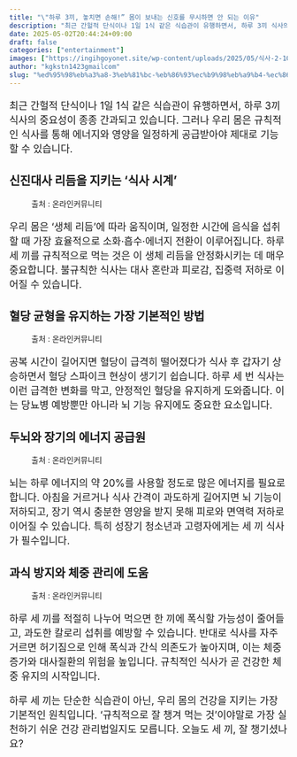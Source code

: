 ```yaml
---
title: "\"하루 3끼, 놓치면 손해!” 몸이 보내는 신호를 무시하면 안 되는 이유"
description: "최근 간헐적 단식이나 1일 1식 같은 식습관이 유행하면서, 하루 3끼 식사의 중요성이 종종 간과되고 있습니다. 그러나 우리 몸은 규칙적인 식사를 통해 에너지와 영양을 일정하게 공급받아야 제대로 기능할 수 있습니다."
date: 2025-05-02T20:44:24+09:00
draft: false
categories: ["entertainment"]
images: ["https://ingihgoyonet.site/wp-content/uploads/2025/05/식사-2-1024x819.jpg", "https://ingihgoyonet.site/wp-content/uploads/2025/05/혈당관리-1024x683.jpg", "https://ingihgoyonet.site/wp-content/uploads/2025/05/두뇌-1024x683.jpg", "https://ingihgoyonet.site/wp-content/uploads/2025/05/체중-1024x684.jpg"]
author: "kgkstn1423gmailcom"
slug: "%ed%95%98%eb%a3%a8-3%eb%81%bc-%eb%86%93%ec%b9%98%eb%a9%b4-%ec%86%90%ed%95%b4-%eb%aa%b8%ec%9d%b4-%eb%b3%b4%eb%82%b4%eb%8a%94-%ec%8b%a0%ed%98%b8%eb%a5%bc-%eb%ac%b4%ec%8b%9c%ed%95%98%eb%a9%b4"
---
```


<p style="font-size:18px">최근 간헐적 단식이나 1일 1식 같은 식습관이 유행하면서, 하루 3끼 식사의 중요성이 종종 간과되고 있습니다. 그러나 우리 몸은 규칙적인 식사를 통해 에너지와 영양을 일정하게 공급받아야 제대로 기능할 수 있습니다.</p> <h2 >신진대사 리듬을 지키는 ‘식사 시계’</h2> <figure ><img src="https://ingihgoyonet.site/wp-content/uploads/2025/05/식사-2-1024x819.jpg" alt="" style="aspect-ratio:16/9;object-fit:cover"/><figcaption >출처 : 온라인커뮤니티</figcaption></figure> <p style="font-size:18px">우리 몸은 ‘생체 리듬’에 따라 움직이며, 일정한 시간에 음식을 섭취할 때 가장 효율적으로 소화·흡수·에너지 전환이 이루어집니다. 하루 세 끼를 규칙적으로 먹는 것은 이 생체 리듬을 안정화시키는 데 매우 중요합니다. 불규칙한 식사는 대사 혼란과 피로감, 집중력 저하로 이어질 수 있습니다.</p> <h2 >혈당 균형을 유지하는 가장 기본적인 방법</h2> <figure ><img src="https://ingihgoyonet.site/wp-content/uploads/2025/05/혈당관리-1024x683.jpg" alt="" style="aspect-ratio:16/9;object-fit:cover"/><figcaption >출처 : 온라인커뮤니티</figcaption></figure> <p style="font-size:18px">공복 시간이 길어지면 혈당이 급격히 떨어졌다가 식사 후 갑자기 상승하면서 혈당 스파이크 현상이 생기기 쉽습니다. 하루 세 번 식사는 이런 급격한 변화를 막고, 안정적인 혈당을 유지하게 도와줍니다. 이는 당뇨병 예방뿐만 아니라 뇌 기능 유지에도 중요한 요소입니다.</p> <h2 >두뇌와 장기의 에너지 공급원</h2> <figure ><img src="https://ingihgoyonet.site/wp-content/uploads/2025/05/두뇌-1024x683.jpg" alt="" style="aspect-ratio:16/9;object-fit:cover"/><figcaption >출처 : 온라인커뮤니티</figcaption></figure> <p style="font-size:18px">뇌는 하루 에너지의 약 20%를 사용할 정도로 많은 에너지를 필요로 합니다. 아침을 거르거나 식사 간격이 과도하게 길어지면 뇌 기능이 저하되고, 장기 역시 충분한 영양을 받지 못해 피로와 면역력 저하로 이어질 수 있습니다. 특히 성장기 청소년과 고령자에게는 세 끼 식사가 필수입니다.</p> <h2 >과식 방지와 체중 관리에 도움</h2> <figure ><img src="https://ingihgoyonet.site/wp-content/uploads/2025/05/체중-1024x684.jpg" alt="" style="aspect-ratio:16/9;object-fit:cover"/><figcaption >출처 : 온라인커뮤니티</figcaption></figure> <p style="font-size:18px">하루 세 끼를 적절히 나누어 먹으면 한 끼에 폭식할 가능성이 줄어들고, 과도한 칼로리 섭취를 예방할 수 있습니다. 반대로 식사를 자주 거르면 허기짐으로 인해 폭식과 간식 의존도가 높아지며, 이는 체중 증가와 대사질환의 위험을 높입니다. 규칙적인 식사가 곧 건강한 체중 유지의 시작입니다.</p> <p style="font-size:18px">하루 세 끼는 단순한 식습관이 아닌, 우리 몸의 건강을 지키는 가장 기본적인 원칙입니다. ‘규칙적으로 잘 챙겨 먹는 것’이야말로 가장 실천하기 쉬운 건강 관리법일지도 모릅니다. 오늘도 세 끼, 잘 챙기셨나요?</p>